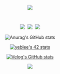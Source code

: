 <p align="center">
    <img src="https://capsule-render.vercel.app/api?type=waving&height=200&text=YeBeen%20Lee&fontAlign=75&fontAlignY=40&color=gradient&customColorList=1,8,14,18,20,22,25,27" />
</p>

<br />

<p align="center">
  <a href="https://velog.io/@33bini"><img src="https://img.shields.io/badge/Tech%20Blog-11B48A?style=flat-square&logo=Vimeo&logoColor=white&link=https://velog.io/@33bini"/></a>&nbsp
  <a href="https://www.instagram.com/2.yebbi_/"><img src="https://img.shields.io/badge/Instagram-E4405F?style=flat-square&logo=Instagram&logoColor=white&link=https://www.instagram.com/2.yebbi_/"/></a>&nbsp
  <a href="mailto:viliketh1s98@naver.com"><img src="https://img.shields.io/badge/Gmail-d14836?style=flat-square&logo=Gmail&logoColor=white&link=viliketh1s98@naver.com"/></a>
</p>


<!---

<h3 align="center">🛠 Tech Stack 🛠</h3>

<p align="center">
  <img src="https://img.shields.io/badge/Python-3766AB?style=flat-square&logo=Python&logoColor=white"/></a>&nbsp 
  <img src="https://img.shields.io/badge/Java-007396?style=flat-square&logo=Java&logoColor=white"/></a>&nbsp 
  <img src="https://img.shields.io/badge/C++-00599C?style=flat-square&logo=C%2B%2B&logoColor=white"/></a>&nbsp 
  <img src="https://img.shields.io/badge/C-A8B9CC?style=flat-square&logo=C&logoColor=white"/></a>&nbsp 
  <img src="https://img.shields.io/badge/Javascript-ffb13b?style=flat-square&logo=javascript&logoColor=white"/></a>&nbsp 
  <img src="https://img.shields.io/badge/css-1572B6?style=flat-square&logo=css3&logoColor=white"/></a>&nbsp 
  <br>
  <img src="https://img.shields.io/badge/SpringBoot-6DB33F?style=flat-square&logo=Spring&logoColor=white"/></a>&nbsp 
  <img src="https://img.shields.io/badge/Django-092E20?style=flat-square&logo=Django&logoColor=white"/></a>&nbsp 
  <img src="https://img.shields.io/badge/Mysql-E6B91E?style=flat-square&logo=MySql&logoColor=white"/></a>
</p>

<br />

<h3 align="center">🪄 Stats 🪄</h3>

--->

<div align="center" style="text-align:center">

  ![Anurag's GitHub stats](https://github-readme-stats-sand-six-91.vercel.app/api?username=2YeBeen&show_icons=true&count_private=true&line_height=24&theme=material-palenight&hide=stars)

</div>
 
<div align="center" style="text-align:center">

[![yeblee's 42 stats](https://badge42.vercel.app/api/v2/cl5l3oju8004509mkzaqr1idv/stats?cursusId=21&coalitionId=86)](https://github.com/JaeSeoKim/badge42)

</div>

<div align="center" style="text-align:center">
  
  [![Velog's GitHub stats](https://velog-readme-stats.vercel.app/api?name=33bini)](https://velog.io/@33bini)
  
</div>

<div align="center" style="text-align:center">
<!--
[![Solved.ac Profile](http://mazassumnida.wtf/api/v2/generate_badge?boj=33bini)](https://github.com/mazassumnida/33bini)

  <img src="http://mazandi.herokuapp.com/api?handle=33bini&theme=warm"/>
  
</div>
-->
<p align="center">
  <a href="https://hits.seeyoufarm.com"><img src="https://hits.seeyoufarm.com/api/count/incr/badge.svg?url=https%3A%2F%2Fgithub.com%2Fyeblee&count_bg=%239984C4&title_bg=%23A6A6A6&icon=github.svg&icon_color=%23E7E7E7&title=hits&edge_flat=false"/></a>
</p>



<!--
**yeblee/yeblee** is a ✨ _special_ ✨ repository because its `README.md` (this file) appears on your GitHub profile.

Here are some ideas to get you started:

- 🔭 I’m currently working on ...
- 🌱 I’m currently learning ...
- 👯 I’m looking to collaborate on ...
- 🤔 I’m looking for help with ...
- 💬 Ask me about ...
- 📫 How to reach me: ...
- 😄 Pronouns: ...
- ⚡ Fun fact: ...
-->
